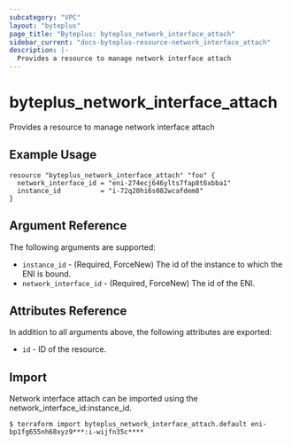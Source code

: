 ```yaml
---
subcategory: "VPC"
layout: "byteplus"
page_title: "Byteplus: byteplus_network_interface_attach"
sidebar_current: "docs-byteplus-resource-network_interface_attach"
description: |-
  Provides a resource to manage network interface attach
---
```

# byteplus_network_interface_attach
Provides a resource to manage network interface attach
## Example Usage
```hcl
resource "byteplus_network_interface_attach" "foo" {
  network_interface_id = "eni-274ecj646ylts7fap8t6xbba1"
  instance_id          = "i-72q20hi6s082wcafdem8"
}
```
## Argument Reference
The following arguments are supported:
* `instance_id` - (Required, ForceNew) The id of the instance to which the ENI is bound.
* `network_interface_id` - (Required, ForceNew) The id of the ENI.

## Attributes Reference
In addition to all arguments above, the following attributes are exported:
* `id` - ID of the resource.



## Import
Network interface attach can be imported using the network_interface_id:instance_id.
```
$ terraform import byteplus_network_interface_attach.default eni-bp1fg655nh68xyz9***:i-wijfn35c****
```

